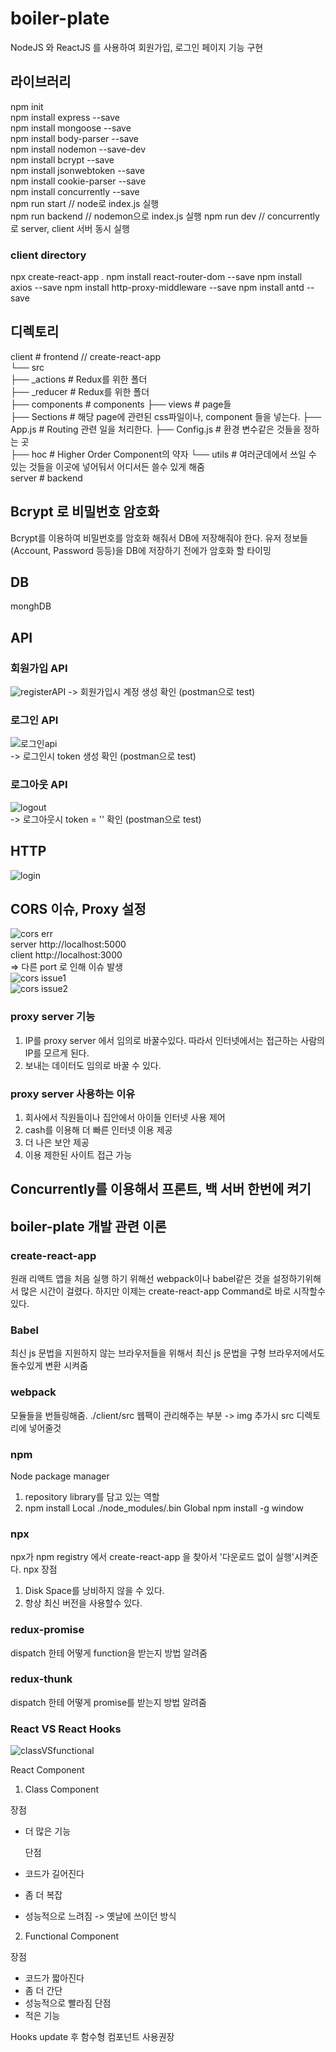 # boiler-plate

NodeJS 와 ReactJS 를 사용하여 회원가입, 로그인 페이지 기능 구현

## 라이브러리

npm init  
npm install express --save  
npm install mongoose --save  
npm install body-parser --save  
npm install nodemon --save-dev  
npm install bcrypt --save  
npm install jsonwebtoken --save  
npm install cookie-parser --save  
npm install concurrently --save  
npm run start // node로 index.js 실행  
npm run backend // nodemon으로 index.js 실행
npm run dev // concurrently로 server, client 서버 동시 실행

### client directory

npx create-react-app .
npm install react-router-dom --save
npm install axios --save
npm install http-proxy-middleware --save
npm install antd --save

## 디렉토리

client # frontend // create-react-app  
└── src  
 ├── \_actions # Redux를 위한 폴더  
 ├── \_reducer # Redux를 위한 폴더  
 ├── components # components
├── views # page들  
 ├── Sections # 해당 page에 관련된 css파일이나, component 들을 넣는다.
├── App.js # Routing 관련 일을 처리한다.
├── Config.js # 환경 변수같은 것들을 정하는 곳  
 ├── hoc # Higher Order Component의 약자
└── utils # 여러군데에서 쓰일 수 있는 것들을 이곳에 넣어둬서 어디서든 쓸수 있게 해줌  
server # backend

## Bcrypt 로 비밀번호 암호화

Bcrypt를 이용하여 비밀번호를 암호화 해줘서 DB에 저장해줘야 한다.
유저 정보들(Account, Password 등등)을 DB에 저장하기 전에가 암호화 할 타이밍

## DB

monghDB

## API

### 회원가입 API

![registerAPI](https://user-images.githubusercontent.com/42309919/100058288-59a0fb00-2e6c-11eb-8954-ff36fdec920f.PNG)
-> 회원가입시 계정 생성 확인 (postman으로 test)

### 로그인 API

![로그인api](https://user-images.githubusercontent.com/42309919/100057898-ae904180-2e6b-11eb-8e40-224b05887366.PNG)  
-> 로그인시 token 생성 확인 (postman으로 test)

### 로그아웃 API

![logout](https://user-images.githubusercontent.com/42309919/100091225-ae0da000-2e97-11eb-97c2-9b7f111513db.PNG)  
-> 로그아웃시 token = '' 확인 (postman으로 test)

## HTTP

![login](https://user-images.githubusercontent.com/42309919/100353565-0bd5ef80-3032-11eb-9884-9527bc1efcb8.PNG)

## CORS 이슈, Proxy 설정

![cors err](https://user-images.githubusercontent.com/42309919/100356352-7426d000-3036-11eb-820a-53c1d62a7135.PNG)  
server http://localhost:5000  
client http://localhost:3000  
=> 다른 port 로 인해 이슈 발생  
![cors issue1](https://user-images.githubusercontent.com/42309919/100356349-72f5a300-3036-11eb-978f-bc128171e3a0.PNG)  
![cors issue2](https://user-images.githubusercontent.com/42309919/100356354-7426d000-3036-11eb-98b2-cdaead332023.PNG)

### proxy server 기능

1. IP를 proxy server 에서 임의로 바꿀수있다. 따라서 인터넷에서는 접근하는 사람의 IP를 모르게 된다.
2. 보내는 데이터도 임의로 바꿀 수 있다.

### proxy server 사용하는 이유

1. 회사에서 직원들이나 집안에서 아이들 인터넷 사용 제어
2. cash를 이용해 더 빠른 인터넷 이용 제공
3. 더 나은 보안 제공
4. 이용 제한된 사이트 접근 가능

## Concurrently를 이용해서 프론트, 백 서버 한번에 켜기

## boiler-plate 개발 관련 이론

### create-react-app

원래 리액트 앱을 처음 실행 하기 위해선 webpack이나 babel같은 것을 설정하기위해서 많은 시간이 걸렸다. 하지만 이제는 create-react-app Command로 바로 시작할수있다.

### Babel

최신 js 문법을 지원하지 않는 브라우저들을 위해서
최신 js 문법을 구형 브라우저에서도 돌수있게 변환 시켜줌

### webpack

모듈들을 번들링해줌.
./client/src 웹팩이 관리해주는 부분
-> img 추가시 src 디렉토리에 넣어줄것

### npm

Node package manager

1. repository library를 담고 있는 역할
2. npm install
   Local ./node_modules/.bin
   Global npm install -g window

### npx

npx가 npm registry 에서 create-react-app 을 찾아서 '다운로드 없이 실행'시켜준다.
npx 장점

1. Disk Space를 낭비하지 않을 수 있다.
2. 항상 최신 버전을 사용할수 있다.

### redux-promise

dispatch 한테 어떻게 function을 받는지 방법 알려줌

### redux-thunk

dispatch 한테 어떻게 promise를 받는지 방법 알려줌

### React VS React Hooks
![classVSfunctional](https://user-images.githubusercontent.com/42309919/100463624-7ad54600-310f-11eb-921b-3ba7fa71b8fe.PNG)

React Component

1. Class Component

장점

- 더 많은 기능

  단점

- 코드가 길어진다
- 좀 더 복잡
- 성능적으로 느려짐
  -> 옛날에 쓰이던 방식

2. Functional Component

장점

- 코드가 짧아진다
- 좀 더 간단
- 성능적으로 빨라짐
  단점
- 적은 기능

Hooks update 후 함수형 컴포넌트 사용권장


